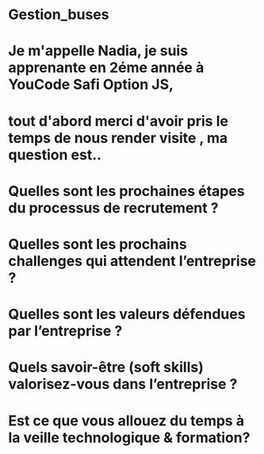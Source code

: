 # Gestion_buses









 
# Je m'appelle Nadia, je suis apprenante en 2éme année à YouCode Safi Option JS,
# tout d'abord merci d'avoir pris le temps de nous render visite , ma question est..
# Quelles sont les prochaines étapes du processus de recrutement ?
# Quelles sont les prochains challenges qui attendent l’entreprise ?
# Quelles sont les valeurs défendues par l’entreprise ?
# Quels savoir-être (soft skills) valorisez-vous dans l’entreprise ?
# Est ce que vous allouez du temps à la veille technologique & formation?

